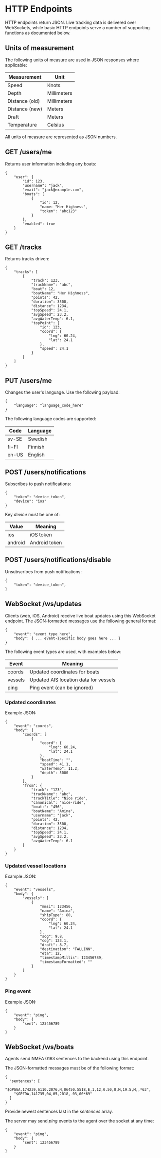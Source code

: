# HTTP Endpoints

HTTP endpoints return JSON. Live tracking data is delivered over WebSockets, while basic HTTP endpoints serve a number
of supporting functions as documented below.

## Units of measurement

The following units of measure are used in JSON responses where applicable:

| Measurement | Unit
|-------------|-----
| Speed | Knots
| Depth | Millimeters
| Distance (old) | Millimeters
| Distance (new) | Meters
| Draft | Meters
| Temperature | Celsius

All units of measure are represented as JSON numbers.

## GET /users/me

Returns user information including any boats:

    {
        "user": {
            "id": 123,
            "username": "jack",
            "email": "jack@example.com",
            "boats": [
                {
                    "id": 12,
                    "name: "Her Highness",
                    "token": "abc123"
                }
            ],
            "enabled": true
        }
    }

## GET /tracks

Returns tracks driven:

    {
        "tracks": [
            {
                "track": 123,
                "trackName": "abc",
                "boat": 12,
                "boatName": "Her Highness",
                "points": 42,
                "duration": 3500,
                "distance": 1234,
                "topSpeed": 24.1,
                "avgSpeed": 23.2,
                "avgWaterTemp": 6.1,
                "topPoint": {
                    "id": 123,
                    "coord": {
                        "lng": 60.24,
                        "lat": 24.1
                    },
                    "speed": 24.1
                }
            }
        ]
    }

## PUT /users/me

Changes the user's language. Use the following payload:

    {
        "language": "language_code_here"
    }
    
The following language codes are supported:

| Code | Language
|------|---------
| sv-SE | Swedish
| fi-FI | Finnish
| en-US | English

## POST /users/notifications

Subscribes to push notifications:

    {
        "token": "device_token",
        "device": "ios"
    }

Key *device* must be one of:

| Value | Meaning
|-------|---------
| ios | iOS token
| android | Android token

## POST /users/notifications/disable

Unsubscribes from push notifications:

    {
        "token": "device_token",
    }

## WebSocket /ws/updates

Clients (web, iOS, Android) receive live boat updates using this WebSocket endpoint. The JSON-formatted messages use
the following general format:

    {
        "event": "event_type_here",
        "body": { ... event-specific body goes here ... }
    }

The following event types are used, with examples below:

| Event | Meaning
|-------|---------
| coords | Updated coordinates for boats
| vessels | Updated AIS location data for vessels
| ping | Ping event (can be ignored)

### Updated coordinates

Example JSON:

    {
        "event": "coords",
        "body": {
            "coords": [
                {
                    "coord": {
                        "lng": 60.24,
                        "lat": 24.1
                    },
                    "boatTime": "",
                    "speed": 41.1,
                    "waterTemp": 11.2,
                    "depth": 5000
                }
            ],
            "from": {
                "track": "123",
                "trackName": "abc",
                "trackTitle": "Nice ride",
                "canonical": "nice-ride",
                "boat:": "456",
                "boatName": "Amina",
                "username": "jack",
                "points": 42,
                "duration": 3500,
                "distance": 1234,
                "topSpeed": 24.1,
                "avgSpeed": 23.2,
                "avgWaterTemp": 6.1
            }
        }
    }

### Updated vessel locations

Example JSON:

    {
        "event": "vessels",
        "body": {
            "vessels": [
                {
                    "mmsi": 123456,
                    "name": "Amina",
                    "shipType": 80,
                    "coord": {
                        "lng": 60.24,
                        "lat": 24.1
                    },
                    "sog": 9.8,
                    "cog": 123.1,
                    "draft": 8.7,
                    "destination": "TALLINN",
                    "eta": 12,
                    "timestampMillis": 123456789,
                    "timestampFormatted": ""
                }
            ]
        }
    }

### Ping event

Example JSON:

    {
        "event": "ping",
        "body": {
            "sent": 123456789
        }
    }

## WebSocket /ws/boats

Agents send NMEA 0183 sentences to the backend using this endpoint.

The JSON-formatted messages must be of the following format:

    {
      "sentences": [
        "$GPGGA,174239,6110.2076,N,06450.5518,E,1,12,0.50,0,M,19.5,M,,*63",
        "$GPZDA,141735,04,05,2018,-03,00*69"
      ]
    }

Provide newest sentences last in the *sentences* array.

The server may send *ping* events to the agent over the socket at any time:

    {
        "event": "ping",
        "body": {
            "sent": 123456789
        }
    }
